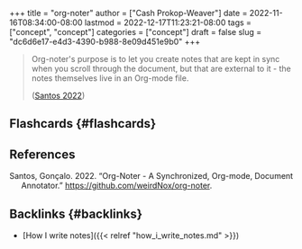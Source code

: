 +++
title = "org-noter"
author = ["Cash Prokop-Weaver"]
date = 2022-11-16T08:34:00-08:00
lastmod = 2022-12-17T11:23:21-08:00
tags = ["concept", "concept"]
categories = ["concept"]
draft = false
slug = "dc6d6e17-e4d3-4390-b988-8e09d451e9b0"
+++

> Org-noter's purpose is to let you create notes that are kept in sync when you scroll through the document, but that are external to it - the notes themselves live in an Org-mode file.
>
> (<a href="#citeproc_bib_item_1">Santos 2022</a>)


## Flashcards {#flashcards}

## References

<style>.csl-entry{text-indent: -1.5em; margin-left: 1.5em;}</style><div class="csl-bib-body">
  <div class="csl-entry"><a id="citeproc_bib_item_1"></a>Santos, Gonçalo. 2022. “Org-Noter - A Synchronized, Org-mode, Document Annotator.” <a href="https://github.com/weirdNox/org-noter">https://github.com/weirdNox/org-noter</a>.</div>
</div>


## Backlinks {#backlinks}

-   [How I write notes]({{< relref "how_i_write_notes.md" >}})
